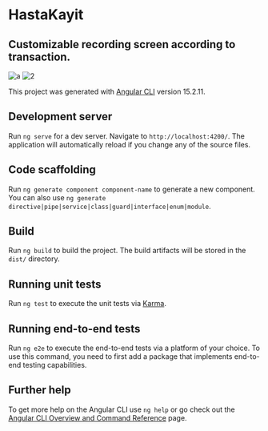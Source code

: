 # HastaKayit

## Customizable recording screen according to transaction.

![a](https://github.com/ozcanbayram/Kayit-Ekran-Angular/assets/117665864/bb994e70-a91d-474e-bc68-86afedd3c5aa)
![2](https://github.com/ozcanbayram/Kayit-Ekran-Angular/assets/117665864/9aa96c34-0523-43ea-b704-12dad306e125)





This project was generated with [Angular CLI](https://github.com/angular/angular-cli) version 15.2.11.

## Development server

Run `ng serve` for a dev server. Navigate to `http://localhost:4200/`. The application will automatically reload if you change any of the source files.

## Code scaffolding

Run `ng generate component component-name` to generate a new component. You can also use `ng generate directive|pipe|service|class|guard|interface|enum|module`.

## Build

Run `ng build` to build the project. The build artifacts will be stored in the `dist/` directory.

## Running unit tests

Run `ng test` to execute the unit tests via [Karma](https://karma-runner.github.io).

## Running end-to-end tests

Run `ng e2e` to execute the end-to-end tests via a platform of your choice. To use this command, you need to first add a package that implements end-to-end testing capabilities.

## Further help

To get more help on the Angular CLI use `ng help` or go check out the [Angular CLI Overview and Command Reference](https://angular.io/cli) page.
